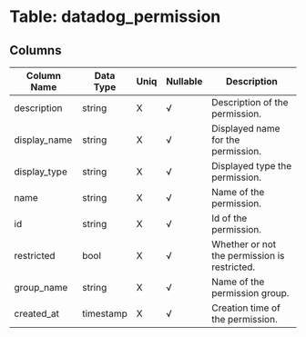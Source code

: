 # Table: datadog_permission

## Columns 

|  Column Name   |  Data Type  | Uniq | Nullable | Description | 
|  ----  | ----  | ----  | ----  | ---- | 
| description | string | X | √ | Description of the permission. | 
| display_name | string | X | √ | Displayed name for the permission. | 
| display_type | string | X | √ | Displayed type the permission. | 
| name | string | X | √ | Name of the permission. | 
| id | string | X | √ | Id of the permission. | 
| restricted | bool | X | √ | Whether or not the permission is restricted. | 
| group_name | string | X | √ | Name of the permission group. | 
| created_at | timestamp | X | √ | Creation time of the permission. | 


